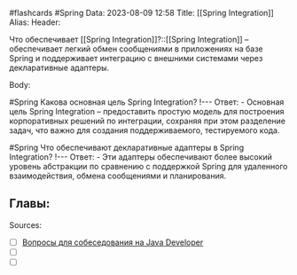 #flashcards #Spring 
Data: 2023-08-09 12:58
Title: [[Spring Integration]]
Alias:
Header:

Что обеспечивает [[Spring Integration]]?::[[Spring Integration]] – обеспечивает легкий обмен сообщениями в приложениях на базе Spring и поддерживает интеграцию с внешними системами через декларативные адаптеры.
<!--SR:!2023-10-27,3,150-->


Body:



#Spring 
Какова основная цель Spring Integration?
!---
Ответ:
	- Основная цель Spring Integration – предоставить простую модель для построения корпоративных решений по интеграции, сохраняя при этом разделение задач, что важно для создания поддерживаемого, тестируемого кода.
<!--SR:!2023-10-27,1,130-->



#Spring 
Что обеспечивают декларативные адаптеры в Spring Integration?
!---
Ответ:
	- Эти адаптеры обеспечивают более высокий уровень абстракции по сравнению с поддержкой Spring для удаленного взаимодействия, обмена сообщениями и планирования.
<!--SR:!2023-10-27,3,150-->



Главы:
-


Sources:
- [ ] [Вопросы для собеседования на Java Developer](https://github.com/enhorse/java-interview/blob/master/README.md#%D0%9E%D0%9E%D0%9F)
- [ ] []()
- [ ] []()
